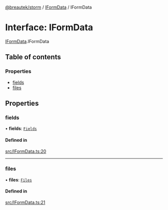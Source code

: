 [@breautek/storm](../README.md) / [IFormData](../modules/IFormData.md) / IFormData

# Interface: IFormData

[IFormData](../modules/IFormData.md).IFormData

## Table of contents

### Properties

- [fields](IFormData.IFormData-1.md#fields)
- [files](IFormData.IFormData-1.md#files)

## Properties

### fields

• **fields**: [`Fields`](api.formidable.Fields.md)

#### Defined in

[src/IFormData.ts:20](https://github.com/breautek/storm/blob/3807444/src/IFormData.ts#L20)

___

### files

• **files**: [`Files`](api.formidable.Files.md)

#### Defined in

[src/IFormData.ts:21](https://github.com/breautek/storm/blob/3807444/src/IFormData.ts#L21)
